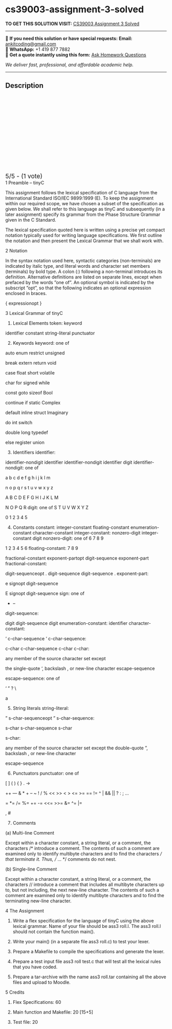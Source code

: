 # cs39003-assignment-3-solved
**TO GET THIS SOLUTION VISIT:** [CS39003 Assignment 3 Solved](https://www.ankitcodinghub.com/product/compilers-laboratory-cs39003-solved/)


---

📩 **If you need this solution or have special requests:** **Email:** ankitcoding@gmail.com  
📱 **WhatsApp:** +1 419 877 7882  
📄 **Get a quote instantly using this form:** [Ask Homework Questions](https://www.ankitcodinghub.com/services/ask-homework-questions/)

*We deliver fast, professional, and affordable academic help.*

---

<h2>Description</h2>



<div class="kk-star-ratings kksr-auto kksr-align-center kksr-valign-top" data-payload="{&quot;align&quot;:&quot;center&quot;,&quot;id&quot;:&quot;113930&quot;,&quot;slug&quot;:&quot;default&quot;,&quot;valign&quot;:&quot;top&quot;,&quot;ignore&quot;:&quot;&quot;,&quot;reference&quot;:&quot;auto&quot;,&quot;class&quot;:&quot;&quot;,&quot;count&quot;:&quot;1&quot;,&quot;legendonly&quot;:&quot;&quot;,&quot;readonly&quot;:&quot;&quot;,&quot;score&quot;:&quot;5&quot;,&quot;starsonly&quot;:&quot;&quot;,&quot;best&quot;:&quot;5&quot;,&quot;gap&quot;:&quot;4&quot;,&quot;greet&quot;:&quot;Rate this product&quot;,&quot;legend&quot;:&quot;5\/5 - (1 vote)&quot;,&quot;size&quot;:&quot;24&quot;,&quot;title&quot;:&quot;CS39003 Assignment 3 Solved&quot;,&quot;width&quot;:&quot;138&quot;,&quot;_legend&quot;:&quot;{score}\/{best} - ({count} {votes})&quot;,&quot;font_factor&quot;:&quot;1.25&quot;}">

<div class="kksr-stars">

<div class="kksr-stars-inactive">
            <div class="kksr-star" data-star="1" style="padding-right: 4px">


<div class="kksr-icon" style="width: 24px; height: 24px;"></div>
        </div>
            <div class="kksr-star" data-star="2" style="padding-right: 4px">


<div class="kksr-icon" style="width: 24px; height: 24px;"></div>
        </div>
            <div class="kksr-star" data-star="3" style="padding-right: 4px">


<div class="kksr-icon" style="width: 24px; height: 24px;"></div>
        </div>
            <div class="kksr-star" data-star="4" style="padding-right: 4px">


<div class="kksr-icon" style="width: 24px; height: 24px;"></div>
        </div>
            <div class="kksr-star" data-star="5" style="padding-right: 4px">


<div class="kksr-icon" style="width: 24px; height: 24px;"></div>
        </div>
    </div>

<div class="kksr-stars-active" style="width: 138px;">
            <div class="kksr-star" style="padding-right: 4px">


<div class="kksr-icon" style="width: 24px; height: 24px;"></div>
        </div>
            <div class="kksr-star" style="padding-right: 4px">


<div class="kksr-icon" style="width: 24px; height: 24px;"></div>
        </div>
            <div class="kksr-star" style="padding-right: 4px">


<div class="kksr-icon" style="width: 24px; height: 24px;"></div>
        </div>
            <div class="kksr-star" style="padding-right: 4px">


<div class="kksr-icon" style="width: 24px; height: 24px;"></div>
        </div>
            <div class="kksr-star" style="padding-right: 4px">


<div class="kksr-icon" style="width: 24px; height: 24px;"></div>
        </div>
    </div>
</div>


<div class="kksr-legend" style="font-size: 19.2px;">
            5/5 - (1 vote)    </div>
    </div>
1 Preamble – tinyC

This assignment follows the lexical specification of C language from the International Standard ISO/IEC 9899:1999 (E). To keep the assignment within our required scope, we have chosen a subset of the specification as given below. We shall refer to this language as tinyC and subsequently (in a later assignment) specify its grammar from the Phase Structure Grammar given in the C Standard.

The lexical specification quoted here is written using a precise yet compact notation typically used for writing language specifications. We first outline the notation and then present the Lexical Grammar that we shall work with.

2 Notation

In the syntax notation used here, syntactic categories (non-terminals) are indicated by italic type, and literal words and character set members (terminals) by bold type. A colon (:) following a non-terminal introduces its definition. Alternative definitions are listed on separate lines, except when prefaced by the words ”one of”. An optional symbol is indicated by the subscript ”opt”, so that the following indicates an optional expression enclosed in braces.

{ expressionopt }

3 Lexical Grammar of tinyC

1. Lexical Elements token: keyword

identifier constant string-literal punctuator

2. Keywords keyword: one of

auto enum restrict unsigned

break extern return void

case float short volatile

char for signed while

const goto sizeof Bool

continue if static Complex

default inline struct Imaginary

do int switch

double long typedef

else register union

3. Identifiers identifier:

identifier-nondigit identifier identifier-nondigit identifier digit identifier-nondigit: one of

a b c d e f g h i j k l m

n o p q r s t u v w x y z

A B C D E F G H I J K L M

N O P Q R digit: one of S T U V W X Y Z

0 1 2 3 4 5

4. Constants constant: integer-constant floating-constant enumeration-constant character-constant integer-constant: nonzero-digit integer-constant digit nonzero-digit: one of 6 7 8 9

1 2 3 4 5 6 floating-constant: 7 8 9

fractional-constant exponent-partopt digit-sequence exponent-part fractional-constant:

digit-sequenceopt . digit-sequence digit-sequence . exponent-part:

e signopt digit-sequence

E signopt digit-sequence sign: one of

+ –

digit-sequence:

digit digit-sequence digit enumeration-constant: identifier character-constant:

‘ c-char-sequence ‘ c-char-sequence:

c-char c-char-sequence c-char c-char:

any member of the source character set except

the single-quote ‘, backslash , or new-line character escape-sequence

escape-sequence: one of

‘ ” ? \

a

5. String literals string-literal:

” s-char-sequenceopt ” s-char-sequence:

s-char s-char-sequence s-char

s-char:

any member of the source character set except the double-quote ”, backslash , or new-line character

escape-sequence

6. Punctuators punctuator: one of

[ ] ( ) { } . -&gt;

++ — &amp; * + – ~ ! / % &lt;&lt; &gt;&gt; &lt; &gt; &lt;= &gt;= == != ^ | &amp;&amp; || ? : ; …

= *= /= %= += -= &lt;&lt;= &gt;&gt;= &amp;= ^= |=

, #

7. Comments

(a) Multi-line Comment

Except within a character constant, a string literal, or a comment, the characters /* introduce a comment. The contents of such a comment are examined only to identify multibyte characters and to find the characters */ that terminate it. Thus, /* … */ comments do not nest.

(b) Single-line Comment

Except within a character constant, a string literal, or a comment, the characters // introduce a comment that includes all multibyte characters up to, but not including, the next new-line character. The contents of such a comment are examined only to identify multibyte characters and to find the terminating new-line character.

4 The Assignment

1. Write a flex specification for the language of tinyC using the above lexical grammar. Name of your file should be ass3 roll.l. The ass3 roll.l should not contain the function main().

2. Write your main() (in a separate file ass3 roll.c) to test your lexer.

3. Prepare a Makefile to compile the specifications and generate the lexer.

4. Prepare a test input file ass3 roll test.c that will test all the lexical rules that you have coded.

5. Prepare a tar-archive with the name ass3 roll.tar containing all the above files and upload to Moodle.

5 Credits

1. Flex Specifications: 60

2. Main function and Makefile: 20 [15+5]

3. Test file: 20
